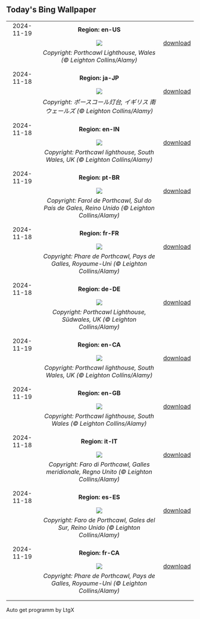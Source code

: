 ## Today's Bing Wallpaper
|      |      |      |
| :----: | :----: | :----: |
|2024-11-19|**Region: en-US**||
||![](https://www.bing.com/th?id=OHR.PorthcawlLighthouse_EN-US4147042402_UHD.jpg&pid=hp&w=1152&h=648&rs=1&c=4)| [download](https://www.bing.com/th?id=OHR.PorthcawlLighthouse_EN-US4147042402_UHD.jpg)|
||*Copyright: Porthcawl Lighthouse, Wales (© Leighton Collins/Alamy)*
||
|||
|2024-11-18|**Region: ja-JP**||
||![](https://www.bing.com/th?id=OHR.PorthcawlLighthouse_JA-JP3933854148_UHD.jpg&pid=hp&w=1152&h=648&rs=1&c=4)| [download](https://www.bing.com/th?id=OHR.PorthcawlLighthouse_JA-JP3933854148_UHD.jpg)|
||*Copyright: ポースコール灯台, イギリス 南ウェールズ (© Leighton Collins/Alamy)*
||
|||
|2024-11-18|**Region: en-IN**||
||![](https://www.bing.com/th?id=OHR.PorthcawlLighthouse_EN-IN5797196395_UHD.jpg&pid=hp&w=1152&h=648&rs=1&c=4)| [download](https://www.bing.com/th?id=OHR.PorthcawlLighthouse_EN-IN5797196395_UHD.jpg)|
||*Copyright: Porthcawl lighthouse, South Wales, UK (© Leighton Collins/Alamy)*
||
|||
|2024-11-19|**Region: pt-BR**||
||![](https://www.bing.com/th?id=OHR.PorthcawlLighthouse_PT-BR8599692510_UHD.jpg&pid=hp&w=1152&h=648&rs=1&c=4)| [download](https://www.bing.com/th?id=OHR.PorthcawlLighthouse_PT-BR8599692510_UHD.jpg)|
||*Copyright: Farol de Porthcawl, Sul do País de Gales, Reino Unido (© Leighton Collins/Alamy)*
||
|||
|2024-11-18|**Region: fr-FR**||
||![](https://www.bing.com/th?id=OHR.PorthcawlLighthouse_FR-FR3687906997_UHD.jpg&pid=hp&w=1152&h=648&rs=1&c=4)| [download](https://www.bing.com/th?id=OHR.PorthcawlLighthouse_FR-FR3687906997_UHD.jpg)|
||*Copyright: Phare de Porthcawl, Pays de Galles, Royaume-Uni (© Leighton Collins/Alamy)*
||
|||
|2024-11-18|**Region: de-DE**||
||![](https://www.bing.com/th?id=OHR.PorthcawlLighthouse_DE-DE2845400826_UHD.jpg&pid=hp&w=1152&h=648&rs=1&c=4)| [download](https://www.bing.com/th?id=OHR.PorthcawlLighthouse_DE-DE2845400826_UHD.jpg)|
||*Copyright: Porthcawl Lighthouse, Südwales, UK (© Leighton Collins/Alamy)*
||
|||
|2024-11-19|**Region: en-CA**||
||![](https://www.bing.com/th?id=OHR.PorthcawlLighthouse_EN-CA7342147718_UHD.jpg&pid=hp&w=1152&h=648&rs=1&c=4)| [download](https://www.bing.com/th?id=OHR.PorthcawlLighthouse_EN-CA7342147718_UHD.jpg)|
||*Copyright: Porthcawl lighthouse, South Wales, UK (© Leighton Collins/Alamy)*
||
|||
|2024-11-19|**Region: en-GB**||
||![](https://www.bing.com/th?id=OHR.PorthcawlLighthouse_EN-GB6491276513_UHD.jpg&pid=hp&w=1152&h=648&rs=1&c=4)| [download](https://www.bing.com/th?id=OHR.PorthcawlLighthouse_EN-GB6491276513_UHD.jpg)|
||*Copyright: Porthcawl lighthouse, South Wales (© Leighton Collins/Alamy)*
||
|||
|2024-11-18|**Region: it-IT**||
||![](https://www.bing.com/th?id=OHR.PorthcawlLighthouse_IT-IT6522253839_UHD.jpg&pid=hp&w=1152&h=648&rs=1&c=4)| [download](https://www.bing.com/th?id=OHR.PorthcawlLighthouse_IT-IT6522253839_UHD.jpg)|
||*Copyright: Faro di Porthcawl, Galles meridionale, Regno Unito (© Leighton Collins/Alamy)*
||
|||
|2024-11-18|**Region: es-ES**||
||![](https://www.bing.com/th?id=OHR.PorthcawlLighthouse_ES-ES1528982827_UHD.jpg&pid=hp&w=1152&h=648&rs=1&c=4)| [download](https://www.bing.com/th?id=OHR.PorthcawlLighthouse_ES-ES1528982827_UHD.jpg)|
||*Copyright: Faro de Porthcawl, Gales del Sur, Reino Unido (© Leighton Collins/Alamy)*
||
|||
|2024-11-19|**Region: fr-CA**||
||![](https://www.bing.com/th?id=OHR.PorthcawlLighthouse_FR-CA2947887858_UHD.jpg&pid=hp&w=1152&h=648&rs=1&c=4)| [download](https://www.bing.com/th?id=OHR.PorthcawlLighthouse_FR-CA2947887858_UHD.jpg)|
||*Copyright: Phare de Porthcawl, Pays de Galles, Royaume-Uni (© Leighton Collins/Alamy)*
||
|||

Auto get programm by LtgX
